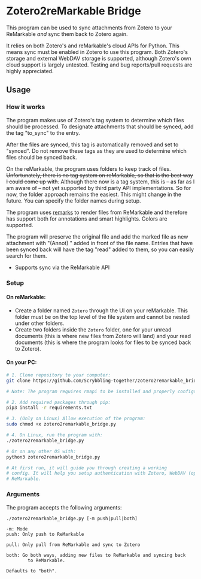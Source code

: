 # Zotero2reMarkable Bridge

This program can be used to sync attachments from Zotero to your ReMarkable
*and* sync them back to Zotero again.

It relies on both Zotero's and reMarkable's cloud APIs for Python. This means
sync must be enabled in Zotero to use this program. Both Zotero's storage and external WebDAV storage is supported, 
although Zotero's own cloud support is largely untested. Testing and bug reports/pull requests are highly appreciated.

## Usage 

### How it works

The program makes use of Zotero's tag system to determine which files should be processed.
To designate attachments that should be synced, add the tag "to_sync" to the entry.

After the files are synced, this tag is automatically removed and set to "synced".
Do not remove these tags as they are used to determine which files should be synced back.

On the reMarkable, the program uses folders to keep track of files. ~~Unfortunately, there
is no tag system on reMarkable, so that is the best way I could come up with.~~ Although there now is a tag system, this is – as far as I am aware of – not yet supported by third party API implementations. So for now, the folder approach remains the easiest. This might change in the future. You can specify the folder names during setup.

The program uses [remarks](https://github.com/Scrybbling-together/remarks.git) to render files from ReMarkable and therefore has support both for annotations and smart highlights. Colors are supported.

The program will preserve the original file and add the marked file as new attachment with "(Annot) " added in front of the file name.
Entries that have been synced back will have the tag "read" added to them, so you can easily search for them.

- Supports sync via the ReMarkable API

### Setup

#### On reMarkable:

- Create a folder named `Zotero` through the UI on your reMarkable. This folder must be on the top level of the file system and cannot be nested under other folders.
- Create two folders inside the `Zotero` folder, one for your unread documents (this is where new files from Zotero will land) and your read documents (this is where the program looks for files to be synced back to Zotero). 

#### On your PC:

```bash
# 1. Clone repository to your computer:
git clone https://github.com/Scrybbling-together/zotero2remarkable_bridge.git

# Note: The program requires rmapi to be installed and properly configured. Please refer to rmapi's [Readme](https://github.com/ddvk/rmapi/blob/master/README.md) for instructions.

# 2. Add required packages through pip:
pip3 install -r requirements.txt

# 3. (Only on Linux) Allow execution of the program:
sudo chmod +x zotero2remarkable_bridge.py

# 4. On Linux, run the program with:
./zotero2remarkable_bridge.py

# Or on any other OS with:
python3 zotero2remarkable_bridge.py

# At first run, it will guide you through creating a working
# config. It will help you setup authentication with Zotero, WebDAV (optional), and
# ReMarkable.
```

### Arguments

The program accepts the following arguments:

```
./zotero2remarkable_bridge.py [-m push|pull|both]

-m: Mode
push: Only push to ReMarkable

pull: Only pull from ReMarkable and sync to Zotero

both: Go both ways, adding new files to ReMarkable and syncing back
        to ReMarkable.
        
Defaults to "both".
```
